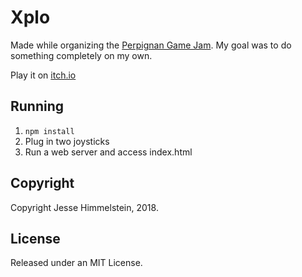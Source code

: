 # Xplo

Made while organizing the [Perpignan Game Jam](https://playcurious.games/jam). My goal was to do something completely on my own.

Play it on [itch.io](https://himmelattack.itch.io/xplo)


## Running

1. `npm install` 
2. Plug in two joysticks
3. Run a web server and access index.html


## Copyright

Copyright Jesse Himmelstein, 2018.


## License

Released under an MIT License.
